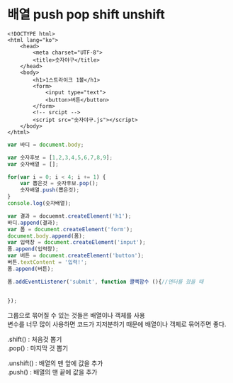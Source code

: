 # 배열 push pop shift unshift

```markup
<!DOCTYPE html>
<html lang="ko">
    <head>
        <meta charset="UTF-8">
        <title>숫자야구</title>
    </head>
    <body>
        <h1>1스트라이크 1볼</h1>
        <form>
            <input type="text">
            <button>버튼</button>
        </form>
        <!-- srcipt -->
        <script src="숫자야구.js"></script>
    </body>
</html>
```

```javascript
var 바디 = document.body;

var 숫자후보 = [1,2,3,4,5,6,7,8,9];
var 숫자배열 = [];

for(var i = 0; i < 4; i += 1) {
    var 뽑은것 = 숫자후보.pop();
    숫자배열.push(뽑은것);
}
console.log(숫자배열);

var 결과 = docuemnt.createElement('h1');
바디.append(결과);
var 폼 = document.createElement('form');
document.body.append(폼);
var 입력창 = document.createElement('input');
폼.append(입력창);
var 버튼 = document.createElement('button');
버튼.textContent = '입력!';
폼.append(버튼);

폼.addEventListener('submit', function 콜백함수 (){//엔터를 쳤을 때


});
```

그룹으로 묶어질 수 있는 것들은 배열이나 객체를 사용  
변수를 너무 많이 사용하면 코드가 지저분하기 때문에 배열이나 객체로 묶어주면 좋다.

.shift\(\) : 처음것 뽑기  
.pop\(\) : 마지막 것 뽑기  
  
.unshift\(\) : 배열의 맨 앞에 값을 추가  
.push\(\) : 배열의 맨 끝에 값을 추가  
  


